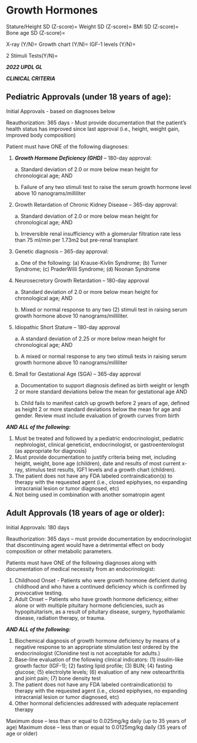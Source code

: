 # Growth Hormones

Stature/Height SD (Z-score)=
Weight SD (Z-score)=
BMI SD (Z-score)=
Bone age SD (Z-score)= 

X-ray (Y/N)=
Growth chart (Y/N)=
IGF-1 levels (Y/N)=

2 Stimuli Tests(Y/N)=

***2022 UPDL GL***

***CLINICAL CRITERIA*** 
 
## Pediatric Approvals (under 18 years of age):

Initial Approvals - based on diagnoses below 

Reauthorization: 365 days - Must provide documentation that the patient’s health status has improved since last approval (i.e., height, weight gain, improved body composition)  
 
Patient must have ONE of the following diagnoses:  
 
1. ***Growth Hormone Deficiency (GHD)*** – 180-day approval: 

      a. Standard deviation of 2.0 or more below mean height for chronological age; AND 

      b. Failure of any two stimuli test to raise the serum growth hormone level above 10 nanograms/milliliter 

2. Growth Retardation of Chronic Kidney Disease – 365-day approval: 

      a. Standard deviation of 2.0 or more below mean height for chronological age; AND 
			
      b. Irreversible renal insufficiency with a glomerular filtration rate less than 75 ml/min per 1.73m2 but pre-renal transplant 

3. Genetic diagnosis – 365-day approval: 
	
      a. One of the following: (a) Krause-Kivlin Syndrome; (b) Turner Syndrome; (c) PraderWilli Syndrome; (d) Noonan Syndrome 

4. Neurosecretory Growth Retardation – 180-day approval 
	
      a. Standard deviation of 2.0 or more below mean height for chronological age; AND 
	
      b. Mixed or normal response to any two (2) stimuli test in raising serum growth hormone above 10 nanograms/milliliter. 

5. Idiopathic Short Stature – 180-day approval               
	
      a. A standard deviation of 2.25 or more below mean height for chronological age; AND 
	
      b. A mixed or normal response to any two stimuli tests in raising serum growth hormone above 10 nanograms/milliliter 
6. Small for Gestational Age (SGA) – 365-day approval 

      a. Documentation to support diagnosis defined as birth weight or length 2 or more standard deviations below the mean for gestational age AND 
			
      b. Child fails to manifest catch up growth before 2 years of age, defined as height 2 or more standard deviations below the mean for age and gender. Review must include evaluation of growth curves from birth 
 
***AND ALL of the following:*** 
1. Must be treated and followed by a pediatric endocrinologist, pediatric nephrologist, clinical geneticist, endocrinologist, or gastroenterologist (as appropriate for diagnosis) 
2. Must provide documentation to justify criteria being met, including height, weight, bone age (children), date and results of most current x- ray, stimulus test results, IGF1 levels and a growth chart (children). 
3. The patient does not have any FDA labeled contraindication(s) to therapy with the requested agent (i.e., closed epiphyses, no expanding intracranial lesion or tumor diagnosed, etc) 
4. Not being used in combination with another somatropin agent 
 
## Adult Approvals (18 years of age or older): 

Initial Approvals: 180 days 

Reauthorization: 365 days – must provide documentation by endocrinologist that discontinuing agent would have a detrimental effect on body composition or other metabolic parameters.  
 
Patients must have ONE of the following diagnoses along with documentation of medical necessity from an endocrinologist: 
1. Childhood Onset - Patients who were growth hormone deficient during childhood and who have a continued deficiency which is confirmed by provocative testing. 
2. Adult Onset – Patients who have growth hormone deficiency, either alone or with multiple pituitary hormone deficiencies, such as hypopituitarism, as a result of pituitary disease, surgery, hypothalamic disease, radiation therapy, or trauma. 
 
***AND ALL of the following:*** 
1. Biochemical diagnosis of growth hormone deficiency by means of a negative response to an appropriate stimulation test ordered by the endocrinologist (Clonidine test is not acceptable for adults.) 
2. Base-line evaluation of the following clinical indicators: (1) insulin-like growth factor (IGF-1); (2) fasting lipid profile; (3) BUN; (4) fasting glucose; (5) electrolyte levels; (6) evaluation of any new osteoarthritis and joint pain; (7) bone density test  
3. The patient does not have any FDA labeled contraindication(s) to therapy with the requested agent (i.e., closed epiphyses, no expanding intracranial lesion or tumor diagnosed, etc)  
4. Other hormonal deficiencies addressed with adequate replacement therapy 
	 
Maximum dose – less than or equal to 0.025mg/kg daily (up to 35 years of age) 
Maximum dose – less than or equal to 0.0125mg/kg daily (35 years of age or older)
 

